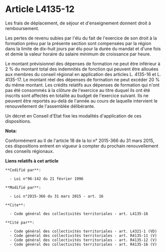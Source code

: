 # Article L4135-12

Les frais de déplacement, de séjour et d'enseignement donnent droit à remboursement. 

Les pertes de revenu subies par l'élu du fait de l'exercice de son droit à la formation prévu par la présente section sont
compensées par la région dans la limite de dix-huit jours par élu pour la durée du mandat et d'une fois et demie la valeur
horaire du salaire minimum de croissance par heure. 

Le montant prévisionnel des dépenses de formation ne peut être inférieur à 2 % du montant total des indemnités de fonction
qui peuvent être allouées aux membres du conseil régional en application des articles L. 4135-16 et L. 4135-17. Le montant
réel des dépenses de formation ne peut excéder 20 % du même montant. Les crédits relatifs aux dépenses de formation qui n'ont
pas été consommés à la clôture de l'exercice au titre duquel ils ont été inscrits sont affectés en totalité au budget de
l'exercice suivant. Ils ne peuvent être reportés au-delà de l'année au cours de laquelle intervient le renouvellement de
l'assemblée délibérante. 

Un décret en Conseil d'Etat fixe les modalités d'application de ces dispositions.

**Nota:**

Conformément au II de l'article 18 de la loi n° 2015-366 du 31 mars 2015, ces dispositions entrent en vigueur à compter du
prochain renouvellement des conseils régionaux.

**Liens relatifs à cet article**

	**Codifié par**:

	  - Loi n°96-142 du 21 février 1996

	**Modifié par**:

	  - Loi n°2015-366 du 31 mars 2015 - art. 16

	**Cite**:

	  - Code général des collectivités territoriales - art. L4135-16

	**Cité par**:

	  - Code général des collectivités territoriales - art. L4321-1 (VD)
	  - Code général des collectivités territoriales - art. R4135-11 (V)
	  - Code général des collectivités territoriales - art. R4135-12 (V)
	  - Code général des collectivités territoriales - art. R4135-16 (V)
